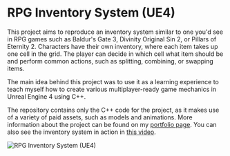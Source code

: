 # RPG Inventory System (UE4)

This project aims to reproduce an inventory system similar to one you'd see in RPG games such as Baldur's Gate 3, Divinity Original Sin 2, or Pillars of Eternity 2. Characters have their own inventory, where each item takes up one cell in the grid. The player can decide in which cell what item should be and perform common actions, such as splitting, combining, or swapping items.

The main idea behind this project was to use it as a learning experience to teach myself how to create various multiplayer-ready game mechanics in Unreal Engine 4 using C++.

The repository contains only the C++ code for the project, as it makes use of a variety of paid assets, such as models and animations. More information about the project can be found on my [portfolio page](https://mkkurowski.wixsite.com/ilethas-portfolio/rpg-inventory-system-ue4). You can also see the inventory system in action in [this video](https://youtu.be/2qbNsEw56vg).

![RPG Inventory System (UE4)](https://user-images.githubusercontent.com/38283075/161326076-7bd9ff82-5597-4b70-abec-d5dcbd513e27.jpg)
